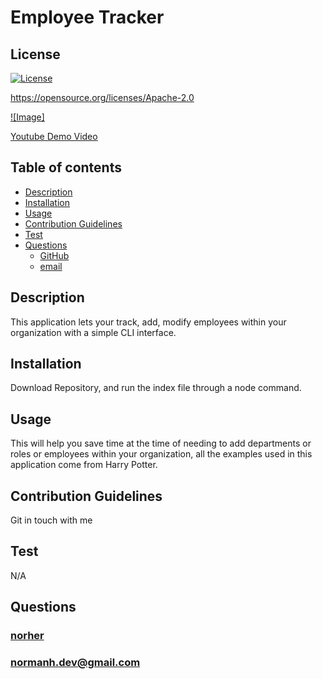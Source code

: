 # Employee Tracker

## License

[![License](https://img.shields.io/badge/License-Apache_2.0-blue.svg)](https://opensource.org/licenses/Apache-2.0)

https://opensource.org/licenses/Apache-2.0

[![Image]](/Employee-Tracker/assets/employeetrackerss.png)

[Youtube Demo Video](https://youtu.be/Xv_5DlmD2fg)

## Table of contents

- [Description](#description)
- [Installation](#installation)
- [Usage](#usage)
- [Contribution Guidelines](#contribution-guidelines)
- [Test](#test)
- [Questions](#questions)
  - [GitHub](#github)
  - [email](#email)

## Description

This application lets your track, add, modify employees within your organization with a simple CLI interface.

## Installation

Download Repository, and run the index file through a node command.

## Usage

This will help you save time at the time of needing to add departments or roles or employees within your organization, all the examples used in this application come from Harry Potter.

## Contribution Guidelines

Git in touch with me

## Test

N/A

## Questions

### [norher](https://github.com/norher)

### normanh.dev@gmail.com
